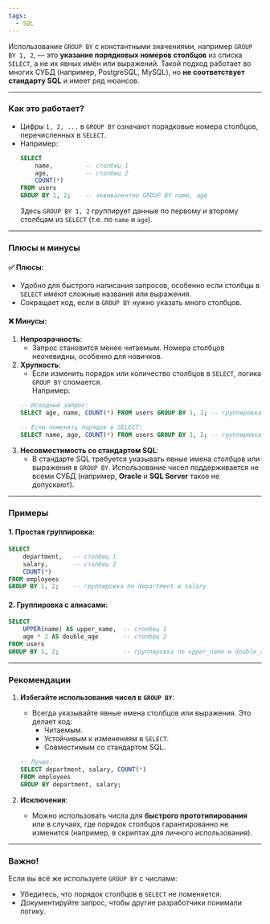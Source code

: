 ```yaml
---
tags:
  - SQL
---
```

Использование `GROUP BY` с константными значениями, например `GROUP BY 1, 2`, — это **указание порядковых номеров столбцов** из списка `SELECT`, а не их явных имён или выражений. Такой подход работает во многих СУБД (например, PostgreSQL, MySQL), но **не соответствует стандарту SQL** и имеет ряд нюансов.

---

### Как это работает?
- Цифры `1, 2, ...` в `GROUP BY` означают порядковые номера столбцов, перечисленных в `SELECT`.  
- Например:
  ```sql
  SELECT 
      name,         -- столбец 1
      age,          -- столбец 2
      COUNT(*) 
  FROM users 
  GROUP BY 1, 2;    -- эквивалентно GROUP BY name, age
  ```
  Здесь `GROUP BY 1, 2` группирует данные по первому и второму столбцам из `SELECT` (т.е. по `name` и `age`).

---

### Плюсы и минусы
#### ✅ **Плюсы**:
- Удобно для быстрого написания запросов, особенно если столбцы в `SELECT` имеют сложные названия или выражения.
- Сокращает код, если в `GROUP BY` нужно указать много столбцов.

#### ❌ **Минусы**:
1. **Непрозрачность**:
   - Запрос становится менее читаемым. Номера столбцов неочевидны, особенно для новичков.
2. **Хрупкость**:
   - Если изменить порядок или количество столбцов в `SELECT`, логика `GROUP BY` сломается.  
   Например:
   ```sql
   -- Исходный запрос:
   SELECT age, name, COUNT(*) FROM users GROUP BY 1, 2; -- группировка по age, name

   -- Если поменять порядок в SELECT:
   SELECT name, age, COUNT(*) FROM users GROUP BY 1, 2; -- группировка по name, age (логика изменилась!).
   ```
3. **Несовместимость со стандартом SQL**:
   - В стандарте SQL требуется указывать явные имена столбцов или выражения в `GROUP BY`. Использование чисел поддерживается не всеми СУБД (например, **Oracle** и **SQL Server** такое не допускают).

---

### Примеры
#### 1. Простая группировка:
```sql
SELECT 
    department,   -- столбец 1
    salary,       -- столбец 2
    COUNT(*) 
FROM employees 
GROUP BY 1, 2;    -- группировка по department и salary
```

#### 2. Группировка с алиасами:
```sql
SELECT 
    UPPER(name) AS upper_name,  -- столбец 1
    age * 2 AS double_age       -- столбец 2
FROM users 
GROUP BY 1, 2;                  -- группировка по upper_name и double_age
```

---

### Рекомендации
1. **Избегайте использования чисел в `GROUP BY`**:
   - Всегда указывайте явные имена столбцов или выражения. Это делает код:
     - Читаемым.
     - Устойчивым к изменениям в `SELECT`.
     - Совместимым со стандартом SQL.
   ```sql
   -- Лучше:
   SELECT department, salary, COUNT(*) 
   FROM employees 
   GROUP BY department, salary;
   ```

2. **Исключения**:
   - Можно использовать числа для **быстрого прототипирования** или в случаях, где порядок столбцов гарантированно не изменится (например, в скриптах для личного использования).

---

### Важно!
Если вы всё же используете `GROUP BY` с числами:
- Убедитесь, что порядок столбцов в `SELECT` не поменяется.
- Документируйте запрос, чтобы другие разработчики понимали логику.